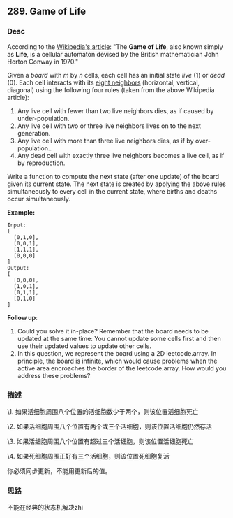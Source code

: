 ## 289. Game of Life



### Desc

According to the [Wikipedia's article](https://en.wikipedia.org/wiki/Conway's_Game_of_Life): "The **Game of Life**, also known simply as **Life**, is a cellular automaton devised by the British mathematician John Horton Conway in 1970."

Given a *board* with *m* by *n* cells, each cell has an initial state *live* (1) or *dead* (0). Each cell interacts with its [eight neighbors](https://en.wikipedia.org/wiki/Moore_neighborhood) (horizontal, vertical, diagonal) using the following four rules (taken from the above Wikipedia article):

1. Any live cell with fewer than two live neighbors dies, as if caused by under-population.
2. Any live cell with two or three live neighbors lives on to the next generation.
3. Any live cell with more than three live neighbors dies, as if by over-population..
4. Any dead cell with exactly three live neighbors becomes a live cell, as if by reproduction.

Write a function to compute the next state (after one update) of the board given its current state. The next state is created by applying the above rules simultaneously to every cell in the current state, where births and deaths occur simultaneously.

**Example:**

```
Input: 
[
  [0,1,0],
  [0,0,1],
  [1,1,1],
  [0,0,0]
]
Output: 
[
  [0,0,0],
  [1,0,1],
  [0,1,1],
  [0,1,0]
]
```

**Follow up**:

1. Could you solve it in-place? Remember that the board needs to be updated at the same time: You cannot update some cells first and then use their updated values to update other cells.
2. In this question, we represent the board using a 2D leetcode.array. In principle, the board is infinite, which would cause problems when the active area encroaches the border of the leetcode.array. How would you address these problems?



### 描述

\1. 如果活细胞周围八个位置的活细胞数少于两个，则该位置活细胞死亡

\2. 如果活细胞周围八个位置有两个或三个活细胞，则该位置活细胞仍然存活

\3. 如果活细胞周围八个位置有超过三个活细胞，则该位置活细胞死亡

\4. 如果死细胞周围正好有三个活细胞，则该位置死细胞复活



你必须同步更新，不能用更新后的值。





### 思路

不能在经典的状态机解决zhi